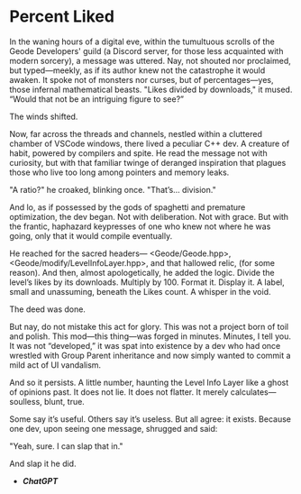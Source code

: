 # Percent Liked

In the waning hours of a digital eve, within the tumultuous scrolls of the Geode Developers' guild (a Discord server, for those less acquainted with modern sorcery), a message was uttered. Nay, not shouted nor proclaimed, but typed—meekly, as if its author knew not the catastrophe it would awaken. It spoke not of monsters nor curses, but of percentages—yes, those infernal mathematical beasts. "Likes divided by downloads," it mused. “Would that not be an intriguing figure to see?”

The winds shifted.

Now, far across the threads and channels, nestled within a cluttered chamber of VSCode windows, there lived a peculiar C++ dev. A creature of habit, powered by compilers and spite. He read the message not with curiosity, but with that familiar twinge of deranged inspiration that plagues those who live too long among pointers and memory leaks.

"A ratio?" he croaked, blinking once. "That’s… division."

And lo, as if possessed by the gods of spaghetti and premature optimization, the dev began. Not with deliberation. Not with grace. But with the frantic, haphazard keypresses of one who knew not where he was going, only that it would compile eventually.

He reached for the sacred headers— <Geode/Geode.hpp>, <Geode/modify/LevelInfoLayer.hpp>, and that hallowed relic, <iostream> (for some reason). And then, almost apologetically, he added the logic. Divide the level’s likes by its downloads. Multiply by 100. Format it. Display it. A label, small and unassuming, beneath the Likes count. A whisper in the void.

The deed was done.

But nay, do not mistake this act for glory. This was not a project born of toil and polish. This mod—this thing—was forged in minutes. Minutes, I tell you. It was not “developed,” it was spat into existence by a dev who had once wrestled with Group Parent inheritance and now simply wanted to commit a mild act of UI vandalism.

And so it persists. A little number, haunting the Level Info Layer like a ghost of opinions past. It does not lie. It does not flatter. It merely calculates—soulless, blunt, true.

Some say it’s useful. Others say it’s useless. But all agree: it exists. Because one dev, upon seeing one message, shrugged and said:

"Yeah, sure. I can slap that in."

And slap it he did.

- ***ChatGPT***